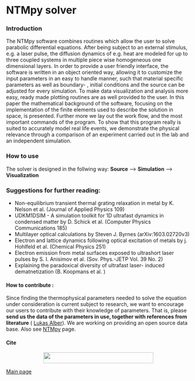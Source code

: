 # NTMpy solver

### Introduction
The NTMpy software combines routines which allow the user to solve parabolic differential equations. After being subject to an external stimulus, e.g. a laser pulse, the diffusion dynamics of e.g. heat are modeled for up to three coupled systems in multiple piece wise homogeneous one dimensional layers. 
In order to provide a user friendly interface, the software is written in an object oriented way, allowing it to customize the input parameters in an easy to handle manner, such that material specific parameters as well as boundary- , initial conditions and the source can be adjusted for every simulation. To make data visualization and analysis more easy, ready made plotting routines are as well provided to the user. In this paper the mathematical background of the software, focusing on the implementation of the finite elements used to describe the solution in space, is presented. Further more we lay out the work flow, and the most important commands of the program. To show that this program really is suited to accurately model real life events, we demonstrate the physical relevance through a comparison of an experiment carried out in the lab and an independent simulation. 

### How to use
The solver is designed in the follwing way: 
**Source** --> **Simulation** --> **Visualization**

### Suggestions for further reading: 
* Non-equilibrium transient thermal grating relaxation in metal by K. Nelson et al. (Journal of Applied Physics 109)
* UDKM1DSIM - A simulation toolkit for 1D ultrafast dynamics in condensed matter by D. Schick et al. (Computer Physics Communications 185)
*    Multilayer optical calculations by Steven J. Byrnes (arXiv:1603.02720v3)
*    Electron and lattice dynamics following optical excitation of metals by j. Hohlfeld et al. (Chemical Physics 251)
*    Electron emission from metal surfaces exposed to ultrashort laser pulses by S. I. Anisimov et al. (Sov. Phys.-JETP Vol. 39 No. 2)
*    Explaining the paradoxical diversity of ultrafast laser- induced dematnetization (B. Koopmans et al. )


#### How to contribute : 

Since finding the thermophysical parameters needed to solve the equation under consideration is current subject to research, we want to encourage our users to contribute with their knowledge of parameters. That is, please **send us the data of the parameters in use, together with references from literature** ( [Lukas Alber](mailto:lukas.alber@fysik.su.se)). We are working on providing an open source data base. Also see [NTMpy](https://github.com/udcm-su/heat-diffusion-1D/edit/master/NTMpy/README.md) page.


#### Cite 
   <p align="center"> 
   <img src="https://zenodo.org/badge/DOI/10.5281/zenodo.3333493.svg" width="300" height="30" />   
   </p>

[Main page](https://github.com/udcm-su/heat-diffusion-1D)

